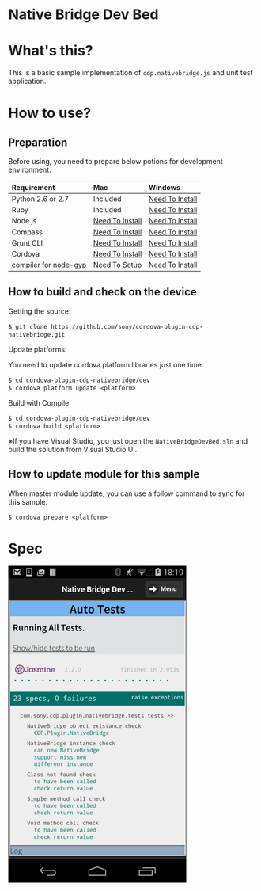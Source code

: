 ﻿Native Bridge Dev Bed
================

# What's this?

This is a basic sample implementation of `cdp.nativebridge.js` and unit test application.

# How to use?

## Preparation

Before using, you need to prepare below potions for development environment.

| Requirement           | Mac                                                       | Windows                                                     |
|:----------------------|:----------------------------------------------------------|:------------------------------------------------------------|
| Python 2.6 or 2.7     | Included                                                  | [Need To Install](https://www.python.org/downloads/)        |
| Ruby                  | Included                                                  | [Need To Install](http://rubyinstaller.org/)                |
| Node.js               | [Need To Install](http://nodejs.org/download/ )           | [Need To Install](http://nodejs.org/download/ )             |
| Compass               | [Need To Install](http://compass-style.org/)              | [Need To Install](http://compass-style.org/)                |
| Grunt CLI             | [Need To Install](https://github.com/gruntjs/grunt-cli)   | [Need To Install](https://github.com/gruntjs/grunt-cli)     |
| Cordova               | [Need To Install](http://cordova.apache.org/)             | [Need To Install](http://cordova.apache.org/)               |
| compiler for node-gyp | [Need To Setup](https://github.com/TooTallNate/node-gyp/) | [Need To Install](https://github.com/TooTallNate/node-gyp/) |


## How to build and check on the device

Getting the source:

    $ git clone https://github.com/sony/cordova-plugin-cdp-nativebridge.git

Update platforms:

You need to update cordova platform libraries just one time.

    $ cd cordova-plugin-cdp-nativebridge/dev
    $ cordova platform update <platform>


Build with Compile:

    $ cd cordova-plugin-cdp-nativebridge/dev
    $ cordova build <platform>

※If you have Visual Studio, you just open the `NativeBridgeDevBed.sln` and build the solution from Visual Studio UI.

## How to update module for this sample

When master module update, you can use a follow command to sync for this sample.

    $ cordova prepare <platform>

# Spec

![sample](../docs/images/devbed_spec.png)
